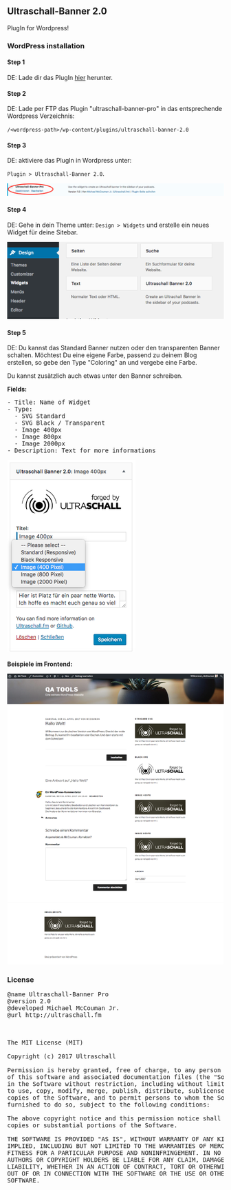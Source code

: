 
## Ultraschall-Banner 2.0
PlugIn for Wordpress!

### WordPress installation

#### Step 1
DE: Lade dir das PlugIn <a href="https://github.com/Ultraschall/Ultraschall-Banner/raw/master/plugins/ultraschall-banner-2.0.zip">hier</a> herunter.

#### Step 2
DE: Lade per FTP das Plugin "ultraschall-banner-pro" in das entsprechende Wordpress Verzeichnis:

<code>/&lt;wordpress-path>/wp-content/plugins/ultraschall-banner-2.0</code>

#### Step 3
DE: aktiviere das PlugIn in Wordpress unter:

<code>Plugin > Ultraschall-Banner 2.0</code>.

<img src="https://raw.githubusercontent.com/Ultraschall/Ultraschall-Banner/master/plugins/1-us_banner-wordpress.png">

#### Step 4
DE: Gehe in dein Theme unter: <code>Design > Widgets</code> und erstelle ein neues Widget für deine Sitebar.

<img src="https://raw.githubusercontent.com/Ultraschall/Ultraschall-Banner/master/plugins/2-us_banner-wordpress.png">


#### Step 5
DE: Du kannst das Standard Banner nutzen oder den transparenten Banner schalten. Möchtest Du eine eigene Farbe, passend zu deinem Blog erstellen, so gebe den Type "Coloring" an und vergebe eine Farbe.

Du kannst zusätzlich auch etwas unter den Banner schreiben.


**Fields:**

<pre>
- Title: Name of Widget
- Type:
  - SVG Standard
  - SVG Black / Transparent
  - Image 400px
  - Image 800px
  - Image 2000px
- Description: Text for more informations
</pre>

<img src="https://raw.githubusercontent.com/Ultraschall/Ultraschall-Banner/master/plugins/3-us_banner-wordpress_widget.png">

**Beispiele im Frontend:**

<img src="https://raw.githubusercontent.com/Ultraschall/Ultraschall-Banner/master/plugins/4-us_banner_wordpress-frontend.png">


### License

<pre>
@name Ultraschall-Banner Pro
@version 2.0
@developed Michael McCouman Jr.
@url http://ultraschall.fm



The MIT License (MIT)

Copyright (c) 2017 Ultraschall

Permission is hereby granted, free of charge, to any person obtaining a copy
of this software and associated documentation files (the "Software"), to deal
in the Software without restriction, including without limitation the rights
to use, copy, modify, merge, publish, distribute, sublicense, and/or sell
copies of the Software, and to permit persons to whom the Software is
furnished to do so, subject to the following conditions:

The above copyright notice and this permission notice shall be included in all
copies or substantial portions of the Software.

THE SOFTWARE IS PROVIDED "AS IS", WITHOUT WARRANTY OF ANY KIND, EXPRESS OR
IMPLIED, INCLUDING BUT NOT LIMITED TO THE WARRANTIES OF MERCHANTABILITY,
FITNESS FOR A PARTICULAR PURPOSE AND NONINFRINGEMENT. IN NO EVENT SHALL THE
AUTHORS OR COPYRIGHT HOLDERS BE LIABLE FOR ANY CLAIM, DAMAGES OR OTHER
LIABILITY, WHETHER IN AN ACTION OF CONTRACT, TORT OR OTHERWISE, ARISING FROM,
OUT OF OR IN CONNECTION WITH THE SOFTWARE OR THE USE OR OTHER DEALINGS IN THE
SOFTWARE.
</pre>
